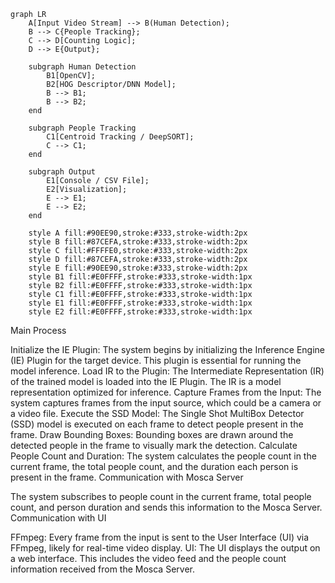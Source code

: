 ```mermaid
graph LR
    A[Input Video Stream] --> B(Human Detection);
    B --> C{People Tracking};
    C --> D[Counting Logic];
    D --> E{Output};

    subgraph Human Detection
        B1[OpenCV];
        B2[HOG Descriptor/DNN Model];
        B --> B1;
        B --> B2;
    end

    subgraph People Tracking
        C1[Centroid Tracking / DeepSORT];
        C --> C1;
    end

    subgraph Output
        E1[Console / CSV File];
        E2[Visualization];
        E --> E1;
        E --> E2;
    end

    style A fill:#90EE90,stroke:#333,stroke-width:2px
    style B fill:#87CEFA,stroke:#333,stroke-width:2px
    style C fill:#FFFFE0,stroke:#333,stroke-width:2px
    style D fill:#87CEFA,stroke:#333,stroke-width:2px
    style E fill:#90EE90,stroke:#333,stroke-width:2px
    style B1 fill:#E0FFFF,stroke:#333,stroke-width:1px
    style B2 fill:#E0FFFF,stroke:#333,stroke-width:1px
    style C1 fill:#E0FFFF,stroke:#333,stroke-width:1px
    style E1 fill:#E0FFFF,stroke:#333,stroke-width:1px
    style E2 fill:#E0FFFF,stroke:#333,stroke-width:1px
```


Main Process

Initialize the IE Plugin: The system begins by initializing the Inference Engine (IE) Plugin for the target device. This plugin is essential for running the model inference.
Load IR to the Plugin: The Intermediate Representation (IR) of the trained model is loaded into the IE Plugin. The IR is a model representation optimized for inference.
Capture Frames from the Input: The system captures frames from the input source, which could be a camera or a video file.
Execute the SSD Model: The Single Shot MultiBox Detector (SSD) model is executed on each frame to detect people present in the frame.
Draw Bounding Boxes: Bounding boxes are drawn around the detected people in the frame to visually mark the detection.
Calculate People Count and Duration: The system calculates the people count in the current frame, the total people count, and the duration each person is present in the frame.
Communication with Mosca Server

The system subscribes to people count in the current frame, total people count, and person duration and sends this information to the Mosca Server.
Communication with UI

FFmpeg: Every frame from the input is sent to the User Interface (UI) via FFmpeg, likely for real-time video display.
UI: The UI displays the output on a web interface. This includes the video feed and the people count information received from the Mosca Server.
